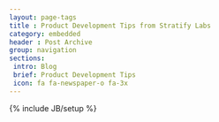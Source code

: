 ```yaml
---
layout: page-tags
title : Product Development Tips from Stratify Labs
category: embedded
header : Post Archive
group: navigation
sections:
 intro: Blog
 brief: Product Development Tips
 icon: fa fa-newspaper-o fa-3x
---
```

{% include JB/setup %}
